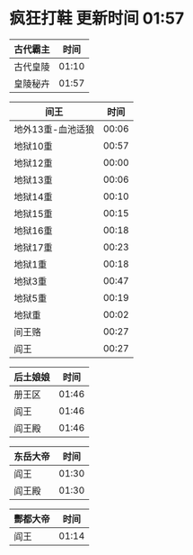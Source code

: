 # 疯狂打鞋 更新时间 01:57

| 古代霸主   | 时间    |
|--------|-------|
| 古代皇陵 | 01:10 |
| 皇陵秘卉 | 01:57 |

| 间王   | 时间    |
|--------|-------|
| 地外13重-血池适狼 | 00:06 |
| 地狱10重 | 00:57 |
| 地狱12重 | 00:00 |
| 地狱13重 | 00:06 |
| 地狱14重 | 00:10 |
| 地狱15重 | 00:15 |
| 地狱16重 | 00:18 |
| 地狱17重 | 00:23 |
| 地狱1重 | 00:18 |
| 地狱3重 | 00:47 |
| 地狱5重 | 00:19 |
| 地狱重 | 00:02 |
| 间王赂 | 00:27 |
| 阎王 | 00:27 |

| 后土娘娘   | 时间    |
|--------|-------|
| 册王区 | 01:46 |
| 阎王 | 01:46 |
| 阎王殿 | 01:46 |

| 东岳大帝   | 时间    |
|--------|-------|
| 阎王 | 01:30 |
| 阎王殿 | 01:30 |

| 酆都大帝   | 时间    |
|--------|-------|
| 阎王 | 01:14 |